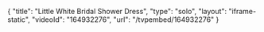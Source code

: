{
    "title": "Little White Bridal Shower Dress",
    "type": "solo",
    "layout": "iframe-static",
    "videoId": "164932276",
    "url": "\/tvpembed\/164932276"
}